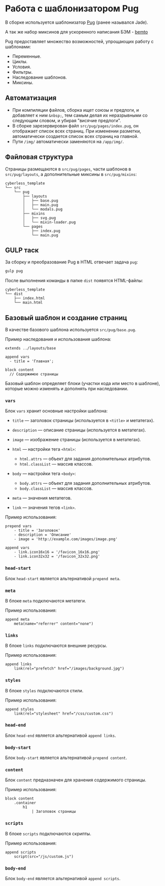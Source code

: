 # Работа с шаблонизатором Pug

В сборке используется шаблонизатор [Pug](https://pugjs.org/) (ранее назывался Jade).  

А так же набор миксинов для ускоренного написания БЭМ - [bemto](https://github.com/kizu/bemto)  

Pug предоставляет множество возможностей, упрощающих работу с шаблонами:

* Переменные.
* Циклы.
* Условия.
* Фильтры.
* Наследование шаблонов.
* Миксины.

## Автоматизация

* При компиляции файлов, сборка ищет союзы и предлоги, и добавляет к ним `&nbsp;`, тем самым делая их неразрывными со следующим словом, и убирая "висячие предлоги". 
* В сборке зарезервирован файл `src/pug/pages/index.pug`, он отображает список всех страниц. При изменении разметки, автоматически создается список всех страниц на главной.
* Пути `/img/` автоматически заменяются на `/app/img/`.

## Файловая структура

Страницы размещаются в `src/pug/pages`, части шаблонов в `src/pug/layouts`, а дополнительные миксины в `src/pug/mixins`:

```text
cyberless_template
└── src
    └── pug
        ├── layouts
        │   ├── base.pug
        │   ├── main.pug
        │   └── modals.pug
        ├── mixins
        │   ├── svg.pug
        │   └── mixin-loader.pug
        └── pages
            ├── index.pug
            └── main.pug
```

## GULP таск

За сборку и преобразование Pug в HTML отвечает задача `pug`:

```bash
gulp pug
```

После выполнения команды в папке `dist` появятся HTML-файлы:

```text
cyberless_template
└── dist
    ├── index.html
    └── main.html
```

## Базовый шаблон и создание страниц

В качестве базового шаблона используется `src/pug/base.pug`.

Пример наследования и использования шаблона:

```jade
extends ../layouts/base

append vars
  - title = 'Главная';

block content
  // Содержимое страницы
```

Базовый шаблон определяет блоки (участки кода или место в шаблоне), которые можно изменять и дополнять при наследовании.

### `vars`

Блок `vars` хранит основные настройки шаблона:

* `title` — заголовок страницы (используется в `<title>` и метатегах).

* `description` — описание страницы (используется в метатегах).

* `image` — изображение страницы (используется в метатегах).

* `html` — настройки тега `<html>`:
  * `html.attrs` — объект для задания дополнительных атрибутов.
  * `html.classList` — массив классов.

* `body` — настройки тега `<body>`:
  * `body.attrs` — объект для задания дополнительных атрибутов.
  * `body.classList` — массив классов.

* `meta` — значения метатегов.

* `link` — значения тегов `<link>`.

Пример использования:

```jade
prepend vars
    - title = 'Заголовок'
    - description = 'Описание'
    - image = 'http://example.com/images/image.png'

append vars
    - link.icon16x16 = '/favicon_16x16.png'
    - link.icon32x32 = '/favicon_32x32.png'
```

### `head-start`

Блок `head-start` является альтернативой `prepend meta`.

### `meta`

В блоке `meta` подключаются метатеги.

Пример использования:

```jade
append meta
    meta(name="referrer" content="none")
```

### `links`

В блоке `links` подключаются внешние ресурсы.

Пример использования:

```jade
append links
    link(rel="prefetch" href="/images/background.jpg")
```

### `styles`

В блоке `styles` подключаются стили.

Пример использования:

```jade
append styles
    link(rel="stylesheet" href="/css/custom.css")
```

### `head-end`

Блок `head-end` является альтернативой `append links`.

### `body-start`

Блок `body-start` является альтернативой `prepend content`.

### `content`

Блок `content` предназначен для хранения содержимого страницы.

Пример использования:

```jade
block content
    .container
        h1
            | Заголовок страницы
```

### `scripts`

В блоке `scripts` подключаются скрипты.

Пример использования:

```jade
append scripts
    script(src="/js/custom.js")
```

### `body-end`

Блок `body-end` является альтернативой `append scripts`.


